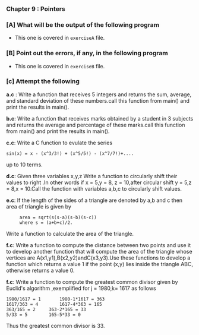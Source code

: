 ### Chapter 9 : Pointers

### [A] What will be the output of the following program

- This one is covered in `exerciseA` file.

### [B] Point out the errors, if any, in the following program

- This one is covered in `exerciseB` file.

### [c] Attempt the following

**a.c** : Write a function that receives 5 integers and returns the sum,
          average, and standard deviation of these numbers.call this function from main() and print the results in main().

**b.c**: Write a function that receives marks obtained by a student in 3 subjects and returns the average and percentage of these marks.call this function from main() and print the results in main().

**c.c**: Write a C function to evulate the series

	sin(x) = x - (x^3/3!) + (x^5/5!) - (x^7/7!)+....
up to 10 terms.

**d.c**: Given three variables x,y,z Write a function to circularly shift their values to right .In other words if x = 5,y = 8, z = 10,after circular shift y = 5,z = 8,x = 10.Call the function with variables a,b,c to circularly shift values.

**e.c**: If the length of the sides of a triangle are denoted by a,b and c then area of triangle is given by 

		 area = sqrt(s(s-a)(s-b)(s-c))
         where s = (a+b+c)/2.
Write a function to calculate the area of the triangle.

**f.c**: Write a function to compute the distance between two points and use it to develop another function that will compute the area of the triangle whose vertices are A(x1,y1),B(x2,y2)andC(x3,y3).Use these functions to develop a function which returns a value 1 if the point (x,y) lies inside the triangle ABC, otherwise returns a value 0.

**f.c**: Write a function to compute the greatest common divisor given by Euclid's algorithm ,exemplified for j = 1980,k= 1617 as follows	

	1980/1617 = 1     	1980-1*1617 = 363
	1617/363 = 4 		1617-4*363 = 165
	363/165 = 2		363-2*165 = 33
	5/33 = 5		165-5*33 = 0
Thus the greatest common divisor is 33.
